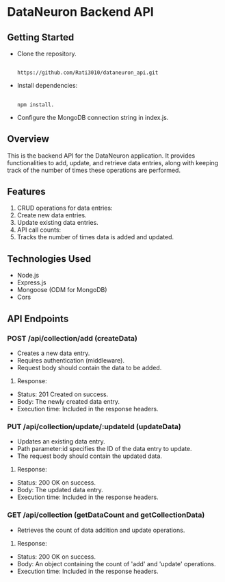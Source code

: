 # DataNeuron Backend API
## Getting Started
- Clone the repository.
  ##
      https://github.com/Rati3010/dataneuron_api.git
- Install dependencies:
  ##
      npm install.
- Configure the MongoDB connection string in index.js.

## Overview
This is the backend API for the DataNeuron application. It provides functionalities to add, update, and retrieve data entries, along with keeping track of the number of times these operations are performed.

## Features
1. CRUD operations for data entries:
2. Create new data entries.
3. Update existing data entries.
4. API call counts:
5. Tracks the number of times data is added and updated.
## Technologies Used
- Node.js
- Express.js
- Mongoose (ODM for MongoDB)
- Cors
## API Endpoints
### POST /api/collection/add (createData)
- Creates a new data entry.
- Requires authentication (middleware).
- Request body should contain the data to be added.
1. Response:
- Status: 201 Created on success.
- Body: The newly created data entry.
- Execution time: Included in the response headers.
### PUT /api/collection/update/:updateId (updateData)
- Updates an existing data entry.
- Path parameter:id specifies the ID of the data entry to update.
- The request body should contain the updated data.
1. Response:
- Status: 200 OK on success.
- Body: The updated data entry.
- Execution time: Included in the response headers.
### GET /api/collection (getDataCount and getCollectionData)
- Retrieves the count of data addition and update operations.
1. Response:
- Status: 200 OK on success.
- Body: An object containing the count of 'add' and 'update' operations.
- Execution time: Included in the response headers.



